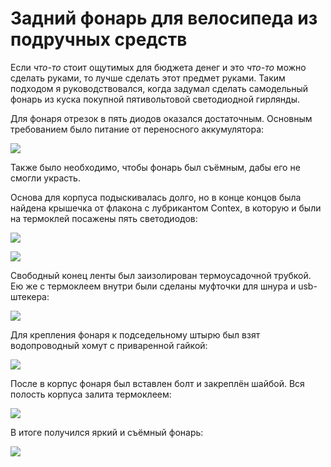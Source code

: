 Задний фонарь для велосипеда из подручных средств
=================================================

Если *что-то* стоит ощутимых для бюджета денег и это *что-то* можно сделать руками, то лучше сделать этот предмет руками. Таким подходом я руководствовался, когда задумал сделать самодельный фонарь из куска покупной пятивольтовой светодиодной гирлянды.

Для фонаря отрезок в пять диодов оказался достаточным. Основным требованием было питание от переносного аккумулятора:

[ ![](http://dump.bitcheese.net/images/edejoke/thumb/IMG_0657.jpeg) ](http://dump.bitcheese.net/images/edejoke/thumb/IMG_0657.jpeg)

Также было необходимо, чтобы фонарь был съёмным, дабы его не смогли украсть.

Основа для корпуса подыскивалась долго, но в конце концов была найдена крышечка от флакона с лубрикантом Contex, в которую и были на термоклей посажены пять светодиодов:

[ ![](http://dump.bitcheese.net/images/iwuxite/thumb/IMG_0654.jpeg) ](http://dump.bitcheese.net/images/iwuxite/thumb/IMG_0654.jpeg)

[ ![](http://dump.bitcheese.net/images/asiwuma/thumb/IMG_0655.jpeg) ](http://dump.bitcheese.net/images/asiwuma/thumb/IMG_0655.jpeg)

Свободный конец ленты был заизолирован термоусадочной трубкой. Ею же с термоклеем внутри были сделаны муфточки для шнура и usb-штекера:

[ ![](http://dump.bitcheese.net/images/alocexu/thumb/IMG_0656.jpeg) ](http://dump.bitcheese.net/images/alocexu/thumb/IMG_0656.jpeg)

Для крепления фонаря к подседельному штырю был взят водопроводный хомут с приваренной гайкой:

[ ![](http://dump.bitcheese.net/images/ebegaly/thumb/IMG_0658.jpeg) ](http://dump.bitcheese.net/images/ebegaly/thumb/IMG_0658.jpeg)

После в корпус фонаря был вставлен болт и закреплён шайбой. Вся полость корпуса залита термоклеем:

[ ![](http://dump.bitcheese.net/images/uhakaza/thumb/IMG_0659.jpeg) ](http://dump.bitcheese.net/images/uhakaza/thumb/IMG_0659.jpeg)

В итоге получился яркий и съёмный фонарь:

[ ![](http://dump.bitcheese.net/images/adanejo/thumb/IMG_0661.jpeg) ](http://dump.bitcheese.net/images/adanejo/thumb/IMG_0661.jpeg)

